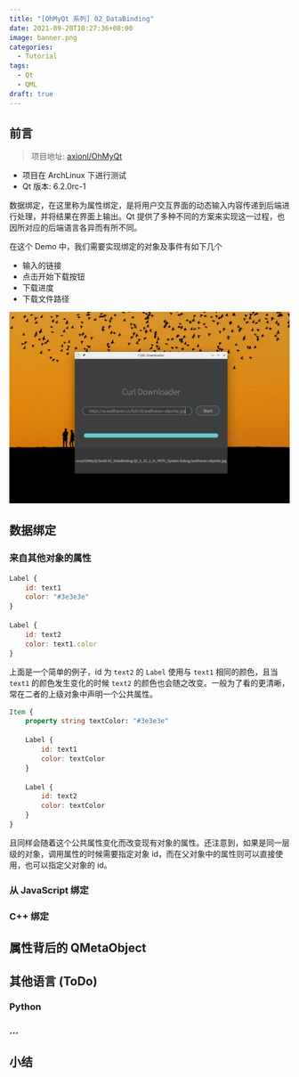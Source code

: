 ```yaml
---
title: "[OhMyQt 系列] 02_DataBinding"
date: 2021-09-20T10:27:36+08:00
image: banner.png
categories:
  - Tutorial
tags:
  - Qt
  - QML
draft: true
---
```


## 前言
> 项目地址: [axionl/OhMyQt](https://github.com/axionl/OhMyQt)

- 项目在 ArchLinux 下进行测试
- Qt 版本: 6.2.0rc-1

数据绑定，在这里称为属性绑定，是将用户交互界面的动态输入内容传递到后端进行处理，并将结果在界面上输出。Qt 提供了多种不同的方案来实现这一过程，也因所对应的后端语言各异而有所不同。

在这个 Demo 中，我们需要实现绑定的对象及事件有如下几个
- 输入的链接
- 点击开始下载按钮
- 下载进度
- 下载文件路径

![preview](preview.png)
## 数据绑定

### 来自其他对象的属性

```qml
Label {
    id: text1
    color: "#3e3e3e"
}

Label {
    id: text2
    color: text1.color
}
```

上面是一个简单的例子，id 为 `text2` 的 `Label` 使用与 `text1` 相同的颜色，且当 `text1` 的颜色发生变化的时候 `text2` 的颜色也会随之改变。一般为了看的更清晰，常在二者的上级对象中声明一个公共属性。

```qml
Item {
    property string textColor: "#3e3e3e"

    Label {
        id: text1
        color: textColor
    }

    Label {
        id: text2
        color: textColor
    }
}
```

且同样会随着这个公共属性变化而改变现有对象的属性。还注意到，如果是同一层级的对象，调用属性的时候需要指定对象 id，而在父对象中的属性则可以直接使用，也可以指定父对象的 id。

### 从 JavaScript 绑定

### C++ 绑定


## 属性背后的 QMetaObject

## 其他语言 (ToDo)
### Python
### ...

## 小结